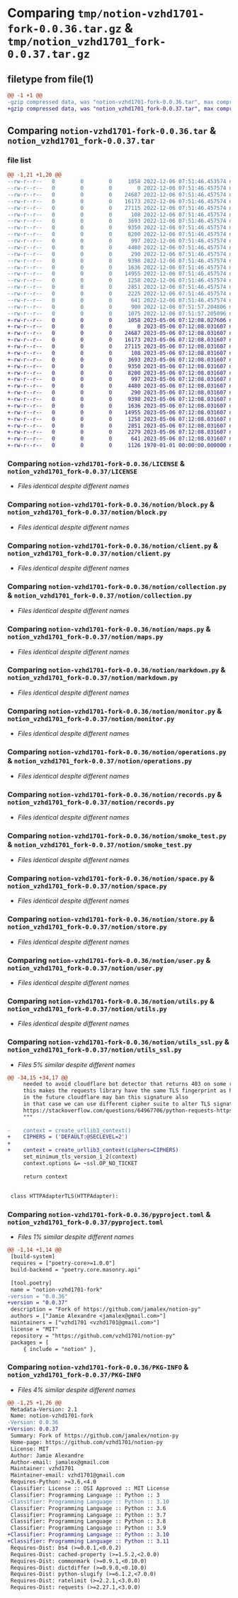 # Comparing `tmp/notion-vzhd1701-fork-0.0.36.tar.gz` & `tmp/notion_vzhd1701_fork-0.0.37.tar.gz`

## filetype from file(1)

```diff
@@ -1 +1 @@
-gzip compressed data, was "notion-vzhd1701-fork-0.0.36.tar", max compression
+gzip compressed data, was "notion_vzhd1701_fork-0.0.37.tar", max compression
```

## Comparing `notion-vzhd1701-fork-0.0.36.tar` & `notion_vzhd1701_fork-0.0.37.tar`

### file list

```diff
@@ -1,21 +1,20 @@
--rw-r--r--   0        0        0     1058 2022-12-06 07:51:46.453574 notion-vzhd1701-fork-0.0.36/LICENSE
--rw-r--r--   0        0        0        0 2022-12-06 07:51:46.457574 notion-vzhd1701-fork-0.0.36/notion/__init__.py
--rw-r--r--   0        0        0    24687 2022-12-06 07:51:46.457574 notion-vzhd1701-fork-0.0.36/notion/block.py
--rw-r--r--   0        0        0    16173 2022-12-06 07:51:46.457574 notion-vzhd1701-fork-0.0.36/notion/client.py
--rw-r--r--   0        0        0    27115 2022-12-06 07:51:46.457574 notion-vzhd1701-fork-0.0.36/notion/collection.py
--rw-r--r--   0        0        0      108 2022-12-06 07:51:46.457574 notion-vzhd1701-fork-0.0.36/notion/logger.py
--rw-r--r--   0        0        0     3693 2022-12-06 07:51:46.457574 notion-vzhd1701-fork-0.0.36/notion/maps.py
--rw-r--r--   0        0        0     9350 2022-12-06 07:51:46.457574 notion-vzhd1701-fork-0.0.36/notion/markdown.py
--rw-r--r--   0        0        0     8200 2022-12-06 07:51:46.457574 notion-vzhd1701-fork-0.0.36/notion/monitor.py
--rw-r--r--   0        0        0      997 2022-12-06 07:51:46.457574 notion-vzhd1701-fork-0.0.36/notion/operations.py
--rw-r--r--   0        0        0     4480 2022-12-06 07:51:46.457574 notion-vzhd1701-fork-0.0.36/notion/records.py
--rw-r--r--   0        0        0      290 2022-12-06 07:51:46.457574 notion-vzhd1701-fork-0.0.36/notion/settings.py
--rw-r--r--   0        0        0     9398 2022-12-06 07:51:46.457574 notion-vzhd1701-fork-0.0.36/notion/smoke_test.py
--rw-r--r--   0        0        0     1636 2022-12-06 07:51:46.457574 notion-vzhd1701-fork-0.0.36/notion/space.py
--rw-r--r--   0        0        0    14955 2022-12-06 07:51:46.457574 notion-vzhd1701-fork-0.0.36/notion/store.py
--rw-r--r--   0        0        0     1258 2022-12-06 07:51:46.457574 notion-vzhd1701-fork-0.0.36/notion/user.py
--rw-r--r--   0        0        0     2851 2022-12-06 07:51:46.457574 notion-vzhd1701-fork-0.0.36/notion/utils.py
--rw-r--r--   0        0        0     2225 2022-12-06 07:51:46.457574 notion-vzhd1701-fork-0.0.36/notion/utils_ssl.py
--rw-r--r--   0        0        0      641 2022-12-06 07:51:46.457574 notion-vzhd1701-fork-0.0.36/pyproject.toml
--rw-r--r--   0        0        0      900 2022-12-06 07:51:57.204806 notion-vzhd1701-fork-0.0.36/setup.py
--rw-r--r--   0        0        0     1075 2022-12-06 07:51:57.205096 notion-vzhd1701-fork-0.0.36/PKG-INFO
+-rw-r--r--   0        0        0     1058 2023-05-06 07:12:08.027606 notion_vzhd1701_fork-0.0.37/LICENSE
+-rw-r--r--   0        0        0        0 2023-05-06 07:12:08.031607 notion_vzhd1701_fork-0.0.37/notion/__init__.py
+-rw-r--r--   0        0        0    24687 2023-05-06 07:12:08.031607 notion_vzhd1701_fork-0.0.37/notion/block.py
+-rw-r--r--   0        0        0    16173 2023-05-06 07:12:08.031607 notion_vzhd1701_fork-0.0.37/notion/client.py
+-rw-r--r--   0        0        0    27115 2023-05-06 07:12:08.031607 notion_vzhd1701_fork-0.0.37/notion/collection.py
+-rw-r--r--   0        0        0      108 2023-05-06 07:12:08.031607 notion_vzhd1701_fork-0.0.37/notion/logger.py
+-rw-r--r--   0        0        0     3693 2023-05-06 07:12:08.031607 notion_vzhd1701_fork-0.0.37/notion/maps.py
+-rw-r--r--   0        0        0     9350 2023-05-06 07:12:08.031607 notion_vzhd1701_fork-0.0.37/notion/markdown.py
+-rw-r--r--   0        0        0     8200 2023-05-06 07:12:08.031607 notion_vzhd1701_fork-0.0.37/notion/monitor.py
+-rw-r--r--   0        0        0      997 2023-05-06 07:12:08.031607 notion_vzhd1701_fork-0.0.37/notion/operations.py
+-rw-r--r--   0        0        0     4480 2023-05-06 07:12:08.031607 notion_vzhd1701_fork-0.0.37/notion/records.py
+-rw-r--r--   0        0        0      290 2023-05-06 07:12:08.031607 notion_vzhd1701_fork-0.0.37/notion/settings.py
+-rw-r--r--   0        0        0     9398 2023-05-06 07:12:08.031607 notion_vzhd1701_fork-0.0.37/notion/smoke_test.py
+-rw-r--r--   0        0        0     1636 2023-05-06 07:12:08.031607 notion_vzhd1701_fork-0.0.37/notion/space.py
+-rw-r--r--   0        0        0    14955 2023-05-06 07:12:08.031607 notion_vzhd1701_fork-0.0.37/notion/store.py
+-rw-r--r--   0        0        0     1258 2023-05-06 07:12:08.031607 notion_vzhd1701_fork-0.0.37/notion/user.py
+-rw-r--r--   0        0        0     2851 2023-05-06 07:12:08.031607 notion_vzhd1701_fork-0.0.37/notion/utils.py
+-rw-r--r--   0        0        0     2279 2023-05-06 07:12:08.031607 notion_vzhd1701_fork-0.0.37/notion/utils_ssl.py
+-rw-r--r--   0        0        0      641 2023-05-06 07:12:08.031607 notion_vzhd1701_fork-0.0.37/pyproject.toml
+-rw-r--r--   0        0        0     1126 1970-01-01 00:00:00.000000 notion_vzhd1701_fork-0.0.37/PKG-INFO
```

### Comparing `notion-vzhd1701-fork-0.0.36/LICENSE` & `notion_vzhd1701_fork-0.0.37/LICENSE`

 * *Files identical despite different names*

### Comparing `notion-vzhd1701-fork-0.0.36/notion/block.py` & `notion_vzhd1701_fork-0.0.37/notion/block.py`

 * *Files identical despite different names*

### Comparing `notion-vzhd1701-fork-0.0.36/notion/client.py` & `notion_vzhd1701_fork-0.0.37/notion/client.py`

 * *Files identical despite different names*

### Comparing `notion-vzhd1701-fork-0.0.36/notion/collection.py` & `notion_vzhd1701_fork-0.0.37/notion/collection.py`

 * *Files identical despite different names*

### Comparing `notion-vzhd1701-fork-0.0.36/notion/maps.py` & `notion_vzhd1701_fork-0.0.37/notion/maps.py`

 * *Files identical despite different names*

### Comparing `notion-vzhd1701-fork-0.0.36/notion/markdown.py` & `notion_vzhd1701_fork-0.0.37/notion/markdown.py`

 * *Files identical despite different names*

### Comparing `notion-vzhd1701-fork-0.0.36/notion/monitor.py` & `notion_vzhd1701_fork-0.0.37/notion/monitor.py`

 * *Files identical despite different names*

### Comparing `notion-vzhd1701-fork-0.0.36/notion/operations.py` & `notion_vzhd1701_fork-0.0.37/notion/operations.py`

 * *Files identical despite different names*

### Comparing `notion-vzhd1701-fork-0.0.36/notion/records.py` & `notion_vzhd1701_fork-0.0.37/notion/records.py`

 * *Files identical despite different names*

### Comparing `notion-vzhd1701-fork-0.0.36/notion/smoke_test.py` & `notion_vzhd1701_fork-0.0.37/notion/smoke_test.py`

 * *Files identical despite different names*

### Comparing `notion-vzhd1701-fork-0.0.36/notion/space.py` & `notion_vzhd1701_fork-0.0.37/notion/space.py`

 * *Files identical despite different names*

### Comparing `notion-vzhd1701-fork-0.0.36/notion/store.py` & `notion_vzhd1701_fork-0.0.37/notion/store.py`

 * *Files identical despite different names*

### Comparing `notion-vzhd1701-fork-0.0.36/notion/user.py` & `notion_vzhd1701_fork-0.0.37/notion/user.py`

 * *Files identical despite different names*

### Comparing `notion-vzhd1701-fork-0.0.36/notion/utils.py` & `notion_vzhd1701_fork-0.0.37/notion/utils.py`

 * *Files identical despite different names*

### Comparing `notion-vzhd1701-fork-0.0.36/notion/utils_ssl.py` & `notion_vzhd1701_fork-0.0.37/notion/utils_ssl.py`

 * *Files 5% similar despite different names*

```diff
@@ -34,15 +34,17 @@
     needed to avoid cloudflare bot detector that returns 403 on some requests
     this makes the requests library have the same TLS fingerprint as httpx
     in the future cloudflare may ban this signature also
     in that case we can use different cipher suite to alter TLS signature even further
     https://stackoverflow.com/questions/64967706/python-requests-https-code-403-without-but-code-200-when-using-burpsuite
     """
 
-    context = create_urllib3_context()
+    CIPHERS = ('DEFAULT:@SECLEVEL=2')
+
+    context = create_urllib3_context(ciphers=CIPHERS)
     set_minimum_tls_version_1_2(context)
     context.options &= ~ssl.OP_NO_TICKET
 
     return context
 
 
 class HTTPAdapterTLS(HTTPAdapter):
```

### Comparing `notion-vzhd1701-fork-0.0.36/pyproject.toml` & `notion_vzhd1701_fork-0.0.37/pyproject.toml`

 * *Files 1% similar despite different names*

```diff
@@ -1,14 +1,14 @@
 [build-system]
 requires = ["poetry-core>=1.0.0"]
 build-backend = "poetry.core.masonry.api"
 
 [tool.poetry]
 name = "notion-vzhd1701-fork"
-version = "0.0.36"
+version = "0.0.37"
 description = "Fork of https://github.com/jamalex/notion-py"
 authors = ["Jamie Alexandre <jamalex@gmail.com>"]
 maintainers = ["vzhd1701 <vzhd1701@gmail.com>"]
 license = "MIT"
 repository = "https://github.com/vzhd1701/notion-py"
 packages = [
     { include = "notion" },
```

### Comparing `notion-vzhd1701-fork-0.0.36/PKG-INFO` & `notion_vzhd1701_fork-0.0.37/PKG-INFO`

 * *Files 4% similar despite different names*

```diff
@@ -1,25 +1,26 @@
 Metadata-Version: 2.1
 Name: notion-vzhd1701-fork
-Version: 0.0.36
+Version: 0.0.37
 Summary: Fork of https://github.com/jamalex/notion-py
 Home-page: https://github.com/vzhd1701/notion-py
 License: MIT
 Author: Jamie Alexandre
 Author-email: jamalex@gmail.com
 Maintainer: vzhd1701
 Maintainer-email: vzhd1701@gmail.com
 Requires-Python: >=3.6,<4.0
 Classifier: License :: OSI Approved :: MIT License
 Classifier: Programming Language :: Python :: 3
-Classifier: Programming Language :: Python :: 3.10
 Classifier: Programming Language :: Python :: 3.6
 Classifier: Programming Language :: Python :: 3.7
 Classifier: Programming Language :: Python :: 3.8
 Classifier: Programming Language :: Python :: 3.9
+Classifier: Programming Language :: Python :: 3.10
+Classifier: Programming Language :: Python :: 3.11
 Requires-Dist: bs4 (>=0.0.1,<0.0.2)
 Requires-Dist: cached-property (>=1.5.2,<2.0.0)
 Requires-Dist: commonmark (>=0.9.1,<0.10.0)
 Requires-Dist: dictdiffer (>=0.9.0,<0.10.0)
 Requires-Dist: python-slugify (>=6.1.2,<7.0.0)
 Requires-Dist: ratelimit (>=2.2.1,<3.0.0)
 Requires-Dist: requests (>=2.27.1,<3.0.0)
```

